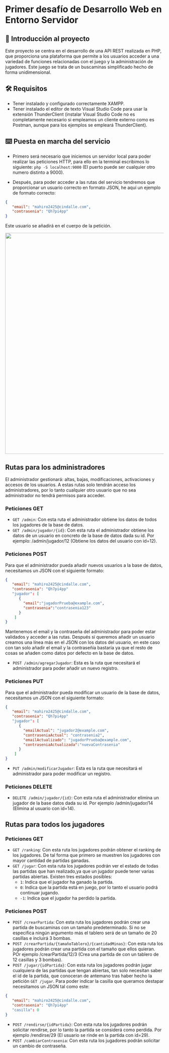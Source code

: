 # Primer desafío de Desarrollo Web en Entorno Servidor
## 🧩 Introducción al proyecto
Este proyecto se centra en el desarrollo de una API REST realizada en PHP, que proporciona una plataforma que permite a los usuarios acceder a una variedad de funciones relacionadas con el juego y la administración de jugadores. Este juego se trata de un buscaminas simplificado hecho de forma unidimensional.

## 🛠️ Requisitos
- Tener instalado y configurado correctamente XAMPP.
- Tener instalado el editor de texto Visual Studio Code para usar la extensión ThunderClient (instalar Visual Studio Code no es completamente necesario si empleamos un cliente externo como es Postman,
 aunque para los ejemplos se empleará ThunderClient).

## ⌨️ Puesta en marcha del servicio 
- Primero será necesario que iniciemos un servidor local para poder realizar las peticiones HTTP, para ello en la terminal escribimos lo siguiente:
  `php -S localhost:9000` (El puerto puede ser cualquier otro numero distinto a 9000).
  
- Después, para poder acceder a las rutas del servicio tendremos que proporcionar un usuario correcto en formato JSON, he aquí un ejemplo de formato correcto:
```json
{
   "email": "mahiro2425@cindalle.com",
   "contrasenia": "Qh7pi4pp"
}
```

Este usuario se añadirá en el cuerpo de la petición. <br>
<p align="center">
  <img src="https://github.com/davitru60/Buscaminas_DWS/assets/84265707/6637f9ff-d5b8-4c57-98c0-10ce0f6d5872" width="700">
</p>


## Rutas para los administradores
El administrador gestionará: altas, bajas, modificaciones, activaciones y accesos de los usuarios. A estas rutas solo tendrán acceso los administradores, por lo tanto cualquier otro usuario que no sea administrador no tendrá permisos para acceder.

### Peticiones GET
- `GET /admin`: Con esta ruta el administrador obtiene los datos de todos los jugadores de la base de datos. <br>
- `GET /admin/jugador/{id}`: Con esta ruta el administrador obtiene los datos de un usuario en concreto de la base de datos dada su id. Por ejemplo: /admin/jugador/12 (Obtiene los datos del usuario con id=12).

### Peticiones POST
Para que el administrador pueda añadir nuevos usuarios a la base de datos, necesitamos un JSON con el siguiente formato:
```json
{
   "email": "mahiro2425@cindalle.com",
   "contrasenia": "Qh7pi4pp"
   "jugador": [
      {
        "email":"jugadorPrueba@example.com",
        "contrasenia":"contrasenia123"
      } 
    ]
}
```

Mantenemos el email y la contraseña del administrador para poder estar validados y acceder a las rutas. Después si queremos añadir un usuario creamos una línea más en el JSON con los datos del usuario, en este caso con tan solo añadir el email y la contraseñia bastaría ya que el resto de cosas se añaden como datos por defecto en la base de datos.

- `POST /admin/agregarJugador`: Esta es la ruta que necesitará el administrador para poder añadir un nuevo registro.

### Peticiones PUT
Para que el administrador pueda modificar un usuario de la base de datos, necesitamos un JSON con el siguiente formato:
```json
{
   "email": "mahiro2425@cindalle.com",
   "contrasenia": "Qh7pi4pp"
   "jugador": [
      {
        "emailActual": "jugador2@example.com",
        "contraseniaActual": "contrasenia2",
        "emailActualizado": "jugadorPrueba@example.com",
        "contraseniaActualizada":"nuevaContrasenia"
      } 
    ]
}
```
- `PUT /admin/modificarJugador`: Esta es la ruta que necesitará el administrador para poder modificar un registro.

### Peticiones DELETE
- `DELETE /admin/jugador/{id}`: Con esta ruta el administrador elimina un jugador de la base datos dada su id. Por ejemplo  /admin/jugador/14 (Elimina al usuario con id=14).

## Rutas para todos los jugadores
### Peticiones GET
- `GET /ranking`: Con esta ruta los jugadores podrán obtener el ranking de los jugadores. De tal forma que primero se muestren los jugadores con mayor cantidad de partidas ganadas. <br>
- `GET /jugar`: Con esta ruta los jugadores podrán ver el estado de todas las partidas que han realizado,ya que un jugador puede tener varias partidas abiertas. Existen tres estados posibles:
  + `1`: Indica que el jugador ha ganado la partida.
  + `0`: Indica que la partida está en juego, por lo tanto el usuario podrá continuar jugando.
  + `-1`: Indica que el jugador ha perdido la partida.

### Peticiones POST
- `POST /crearPartida`: Con esta ruta los jugadores podrán crear una partida de buscaminas con un tamaño predeterminado. Si no se especifica ningún argumento más el tablero será de un tamaño de 20 casillas e incluirá 3 bombas.
- `POST /crearPartida/{tamañoTablero}/{cantidadMinas}`: Con esta ruta los jugadores podrán crear una partida con el tamaño que ellos quieran. POr ejemplo /crearPartida/12/3 (Crea una partida de con un tablero de 12 casillas y 3 bombas).
- `POST /jugar/{idPartida}`: Con esta ruta los jugadores podrán jugar cualquiera de las partidas que tengan abiertas, tan solo necesitan saber el id de la partida, que conoceran de antemano tras haber hecho la petición `GET /jugar`. Para poder indicar la casilla que queramos destapar necesitamos un JSON tal como este:

```json
{
   "email": "mahiro2425@cindalle.com",
   "contrasenia": "Qh7pi4pp"
   "casilla": 0
}
```
- `POST /rendirse/{idPartida}`: Con esta ruta los jugadores podrán solicitar rendirse, por lo tanto la partida se considerá como perdida. Por ejemplo /rendirse/29 (El usuario se rinde en la partida con id=29).
- `POST /cambiarContrasenia`: Con esta ruta los jugadores podrán solicitar un cambio de contraseña.
